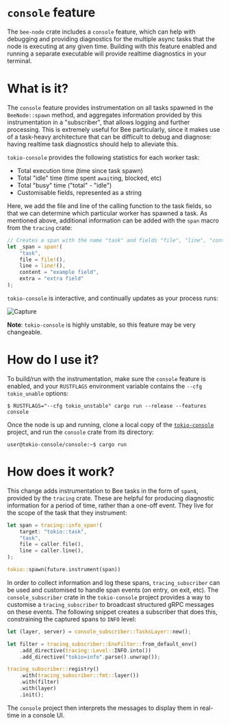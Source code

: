 # `console` feature
The `bee-node` crate includes a `console` feature, which can help with debugging and providing diagnostics for the multiple async tasks that the node is executing at any given time. Building with this feature enabled and running a separate executable will provide realtime diagnostics in your terminal. 

# What is it?
The `console` feature provides instrumentation on all tasks spawned in the `BeeNode::spawn` method, and aggregates information provided by this instrumentation in a "subscriber", that allows logging and further processing. This is extremely useful for Bee particularly, since it makes use of a task-heavy architecture that can be difficult to debug and diagnose: having realtime task diagnostics should help to alleviate this.

`tokio-console` provides the following statistics for each worker task:

 - Total execution time (time since task spawn)
 - Total "idle" time (time spent `await`ing, blocked, etc)
 - Total "busy" time ("total" - "idle")
 - Customisable fields, represented as a string

Here, we add the file and line of the calling function to the task fields, so that we can determine which particular worker has spawned a task. As mentioned above, additional information can be added with the `span` macro from the `tracing` crate:

```rust
// Creates a span with the name "task" and fields "file", "line", "content", and "extra".
let _span = span!(
    "task", 
    file = file!(), 
    line = line!(), 
    content = "example field", 
    extra = "extra field"
);
```

`tokio-console` is interactive, and continually updates as your process runs:

![Capture](https://user-images.githubusercontent.com/22496597/118669528-bb279e00-b7ed-11eb-88a6-e8f535643fdd.PNG)

**Note**: `tokio-console` is highly unstable, so this feature may be very changeable.

# How do I use it?
To build/run with the instrumentation, make sure the `console` feature is enabled, and your `RUSTFLAGS` environment variable contains the `--cfg tokio_unable` options:
```
$ RUSTFLAGS="--cfg tokio_unstable" cargo run --release --features console
```
Once the node is up and running, clone a local copy of the [`tokio-console`](https://github.com/tokio-rs/console) project, and run the `console` crate from its directory:
```console
user@tokio-console/console:~$ cargo run
```

# How does it work?
This change adds instrumentation to Bee tasks in the form of `span`s, provided by the `tracing` crate. These are helpful for producing diagnostic information for a period of time, rather than a one-off event. They live for the scope of the task that they instrument:
```rust
let span = tracing::info_span!(
    target: "tokio::task", 
    "task", 
    file = caller.file(), 
    line = caller.line(),
);

tokio::spawn(future.instrument(span))
```
In order to collect information and log these spans, `tracing_subscriber` can be used and customised to handle span events (on entry, on exit, etc). The `console_subscriber` crate in the `tokio-console` project provides a way to customise a `tracing_subscriber` to broadcast structured gRPC messages on these events. The following snippet creates a subscriber that does this, constraining the captured spans to `INFO` level:
```rust
let (layer, server) = console_subscriber::TasksLayer::new();

let filter = tracing_subscriber::EnvFilter::from_default_env()
    .add_directive(tracing::Level::INFO.into())
    .add_directive("tokio=info".parse().unwrap());

tracing_subscriber::registry()
    .with(tracing_subscriber::fmt::layer())
    .with(filter)
    .with(layer)
    .init();
```
The `console` project then interprets the messages to display them in real-time in a console UI.
